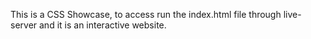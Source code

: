 This is a CSS Showcase, to access run the index.html file through live-server and it is an interactive website.
